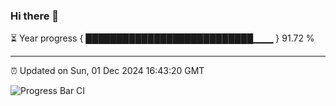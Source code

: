 ### Hi there 👋

⏳ Year progress { ███████████████████████████▁▁▁ } 91.72 %

---

⏰ Updated on Sun, 01 Dec 2024 16:43:20 GMT

![Progress Bar CI](https://github.com/IshwaranRudhara/GIT-ACTION/workflows/Progress%20Bar%20CI/badge.svg)
